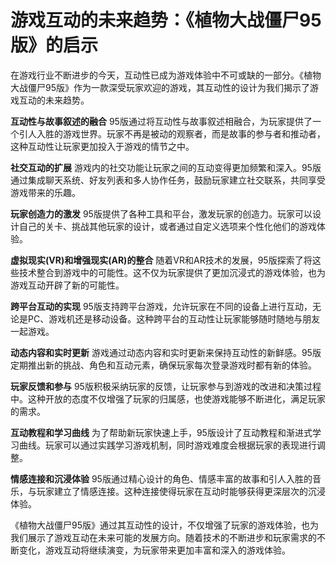 # 游戏互动的未来趋势：《植物大战僵尸95版》的启示

在游戏行业不断进步的今天，互动性已成为游戏体验中不可或缺的一部分。《植物大战僵尸95版》作为一款深受玩家欢迎的游戏，其互动性的设计为我们揭示了游戏互动的未来趋势。

**互动性与故事叙述的融合**
95版通过将互动性与故事叙述相融合，为玩家提供了一个引人入胜的游戏世界。玩家不再是被动的观察者，而是故事的参与者和推动者，这种互动性让玩家更加投入于游戏的情节之中。

**社交互动的扩展**
游戏内的社交功能让玩家之间的互动变得更加频繁和深入。95版通过集成聊天系统、好友列表和多人协作任务，鼓励玩家建立社交联系，共同享受游戏带来的乐趣。

**玩家创造力的激发**
95版提供了各种工具和平台，激发玩家的创造力。玩家可以设计自己的关卡、挑战其他玩家的设计，或者通过自定义选项来个性化他们的游戏体验。

**虚拟现实(VR)和增强现实(AR)的整合**
随着VR和AR技术的发展，95版探索了将这些技术整合到游戏中的可能性。这不仅为玩家提供了更加沉浸式的游戏体验，也为游戏互动开辟了新的可能性。

**跨平台互动的实现**
95版支持跨平台游戏，允许玩家在不同的设备上进行互动，无论是PC、游戏机还是移动设备。这种跨平台的互动性让玩家能够随时随地与朋友一起游戏。

**动态内容和实时更新**
游戏通过动态内容和实时更新来保持互动性的新鲜感。95版定期推出新的挑战、角色和互动元素，确保玩家每次登录游戏时都有新的体验。

**玩家反馈和参与**
95版积极采纳玩家的反馈，让玩家参与到游戏的改进和决策过程中。这种开放的态度不仅增强了玩家的归属感，也使游戏能够不断进化，满足玩家的需求。

**互动教程和学习曲线**
为了帮助新玩家快速上手，95版设计了互动教程和渐进式学习曲线。玩家可以通过实践学习游戏机制，同时游戏难度会根据玩家的表现进行调整。

**情感连接和沉浸体验**
95版通过精心设计的角色、情感丰富的故事和引人入胜的音乐，与玩家建立了情感连接。这种连接使得玩家在互动时能够获得更深层次的沉浸体验。

《植物大战僵尸95版》通过其互动性的设计，不仅增强了玩家的游戏体验，也为我们展示了游戏互动在未来可能的发展方向。随着技术的不断进步和玩家需求的不断变化，游戏互动将继续演变，为玩家带来更加丰富和深入的游戏体验。